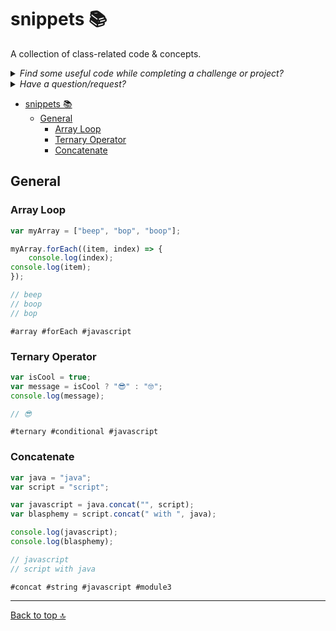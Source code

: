 # snippets 📚

A collection of class-related code &amp; concepts.

<details><summary><i>Find some useful code while completing a challenge or project?</i></summary> 
  
- Fork this repository
- Add your snippet
- Tag the classwork (#module3, #challenge4, etc)
- Create a pull-request!
  
</details>

<details><summary><i>Have a question/request?</i></summary>
  
- Create an Issue
- Give details
- Submit!
  
</details>

- [snippets 📚](#snippets-)
  - [General](#general)
    - [Array Loop](#array-loop)
    - [Ternary Operator](#ternary-operator)
    - [Concatenate](#concatenate)

## General

### Array Loop

```javascript
var myArray = ["beep", "bop", "boop"];

myArray.forEach((item, index) => {
    console.log(index);
console.log(item);
});

// beep
// boop
// bop
```
`#array #forEach #javascript`


### Ternary Operator

```javascript
var isCool = true;
var message = isCool ? "😎" : "🤓";
console.log(message);

// 😎
```
`#ternary #conditional #javascript`

### Concatenate

```javascript
var java = "java";
var script = "script";

var javascript = java.concat("", script);
var blasphemy = script.concat(" with ", java);

console.log(javascript);
console.log(blasphemy);

// javascript
// script with java
```
`#concat #string #javascript #module3`

---

[Back to top 🔝](#snippets-)
